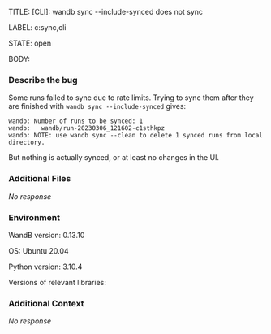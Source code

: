 TITLE:
[CLI]: wandb sync --include-synced does not sync

LABEL:
c:sync,cli

STATE:
open

BODY:
### Describe the bug

Some runs failed to sync due to rate limits. Trying to sync them after they are finished with `wandb sync --include-synced` gives:
```
wandb: Number of runs to be synced: 1
wandb:   wandb/run-20230306_121602-c1sthkpz
wandb: NOTE: use wandb sync --clean to delete 1 synced runs from local directory.
```
But nothing is actually synced, or at least no changes in the UI.

### Additional Files

_No response_

### Environment

WandB version: 0.13.10

OS: Ubuntu 20.04

Python version: 3.10.4

Versions of relevant libraries:


### Additional Context

_No response_

